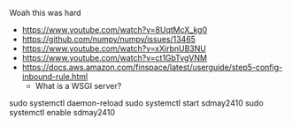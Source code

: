 Woah this was hard

- https://www.youtube.com/watch?v=8UqtMcX_kg0
- https://github.com/numpy/numpy/issues/13465
- https://www.youtube.com/watch?v=xXirbnUB3NU
- https://www.youtube.com/watch?v=ct1GbTvgVNM
- https://docs.aws.amazon.com/finspace/latest/userguide/step5-config-inbound-rule.html
    - What is  a WSGI server?

sudo systemctl daemon-reload
sudo systemctl start sdmay2410
sudo systemctl enable sdmay2410
